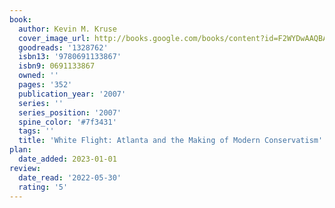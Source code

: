 ```yaml
---
book:
  author: Kevin M. Kruse
  cover_image_url: http://books.google.com/books/content?id=F2WYDwAAQBAJ&printsec=frontcover&img=1&zoom=1&edge=curl&source=gbs_api
  goodreads: '1328762'
  isbn13: '9780691133867'
  isbn9: 0691133867
  owned: ''
  pages: '352'
  publication_year: '2007'
  series: ''
  series_position: '2007'
  spine_color: '#7f3431'
  tags: ''
  title: 'White Flight: Atlanta and the Making of Modern Conservatism'
plan:
  date_added: 2023-01-01
review:
  date_read: '2022-05-30'
  rating: '5'
---
```

